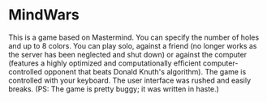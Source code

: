 # MindWars

This is a game based on Mastermind. You can specify the number of holes and up to 8 colors. You can play solo, against a friend (no longer works as the server has been neglected and shut down) or against the computer (features a highly optimized and computationally efficient computer-controlled opponent that beats Donald Knuth's algorithm). The game is controlled with your keyboard. The user interface was rushed and easily breaks. (PS: The game is pretty buggy; it was written in haste.)
